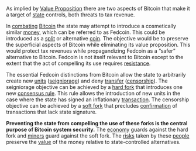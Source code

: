 As implied by [Value Proposition](Value-Proposition) there are two aspects of Bitcoin that make it a target of [state](Glossary#state) controls, both threats to tax revenue.

In [combating](Other-Means-Principle) [Bitcoin](Glossary#bitcoin) the state may attempt to introduce a cosmetically similar [money](Money-Taxonomy), which can be referred to as Fedcoin. This could be introduced as a [split](Glossary#split) or alternative [coin](Glossary#coin). The objective would be to preserve the superficial aspects of Bitcoin while eliminating its value proposition. This would protect tax revenues while propagandizing Fedcoin as a “safer” alternative to Bitcoin. Fedcoin is not itself relevant to Bitcoin except to the extent that the act of compelling its use requires [resistance](Axiom-of-Resistance).

The essential Fedcoin distinctions from Bitcoin allow the state to arbitrarily create new [units](Glossary#unit) ([seigniorage](https://en.m.wikipedia.org/wiki/Seigniorage)) and deny [transfer](Glossary#transfer) ([censorship](Glossary#censorship)). The seigniorage objective can be achieved by a [hard fork](Glossary#hard-fork) that introduces one new [consensus rule](Glossary#rule). This rule allows the introduction of new units in the case where the state has signed an inflationary [transaction](Glossary#transaction). The censorship objective can be achieved by a [soft fork](Glossary#soft-fork) that precludes [confirmation](Glossary#confirmation) of transactions that lack state signature.

**Preventing the state from compelling the use of these forks is the central purpose of Bitcoin system security.** The [economy](Glossary#economy) guards against the hard fork and [miners](Glossary#miner) guard against the soft fork. The [risks](Risk-Sharing-Principle) taken by these [people](Glossary#person) preserve the [value](Glossary#value) of the money relative to state-controlled alternatives.
